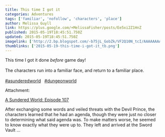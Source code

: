 ```yaml
---
title: This time I got it
categories: Adventures
tags: ['familiar', 'nofollow', 'characters', 'place']
author: Melissa Guyll
link: https://plus.google.com/+MelissaFisher/posts/Ee5xi2Z1HnZ
published: 2015-05-19T18:45:51.750Z
updated: 2015-05-19T18:45:51.750Z
imagelink: ['http://2.bp.blogspot.com/-b75jL_GobZk/VF2Q10N_tcI/AAAAAAAAKIk/3mVarR_4uv4/s1600/swCover.jpg']
thumblinks: ['2015-05-19-this-time-i-got-it_tb.png']
---
```


This time I got it done <i>before</i> game day!<br /><br />The characters run into a familiar face, and return to a familiar place.<br /><br /> <a rel="nofollow" class="ot-hashtag" href="https://plus.google.com/s/%23asunderedworld/posts">#asunderedworld</a>   <a rel="nofollow" class="ot-hashtag" href="https://plus.google.com/s/%23dungeonworld/posts">#dungeonworld</a>  


Attachment:

<a href='http://daegames.blogspot.com/2015/05/a-sundered-world-episode-107.html'>A Sundered World: Episode 107</a>


After exchanging some words and veiled threats with the Devil Prince, the characters learned that he had an agenda, though they were just no closer to determining what said agenda was. To make matters worse, he seemed to know exactly what they were up to. They left and arrived at the Sword Vault ...